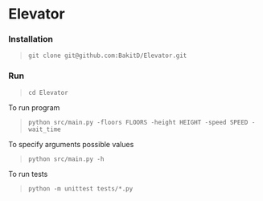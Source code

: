 # Elevator


### Installation

> `git clone git@github.com:BakitD/Elevator.git`

### Run

> `cd Elevator`

To run program

> `python src/main.py -floors FLOORS -height HEIGHT -speed SPEED -wait_time`

To specify arguments possible values

> `python src/main.py -h`


To run tests

> `python -m unittest tests/*.py`
